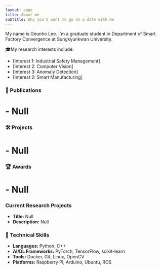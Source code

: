 ```yaml
---
layout: page
title: About me
subtitle: Why you'd want to go on a date with me
---
```


My name is Geunho Lee. 
I'm a graduate student in Department of Smart Factory Convergence at Sungkyunkwan University.


🎓My research interests include:

- [Interest 1: Industrial Safety Management]
- [Interest 2: Computer Vision]
- [Interest 3: Anomaly Detection]
- [Interest 2: Smart Manufacturing]

### 📝 Publications
# - Null

### 🛠️ Projects
# - Null

### 🏆 Awards
# - Null

### Current Research Projects
- **Title:** Null
- **Description:** Null

### 🔧 Technical Skills

- **Languages:** Python, C++
- **AI/DL Frameworks:** PyTorch, TensorFlow, scikit-learn  
- **Tools:** Docker, Git, Linux, OpenCV  
- **Platforms:** Raspberry Pi, Arduino, Ubuntu, ROS
